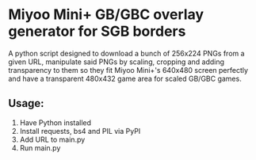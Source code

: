 # Miyoo Mini+ GB/GBC overlay generator for SGB borders
A python script designed to download a bunch of 256x224 PNGs from a given URL, manipulate said PNGs by scaling, cropping and adding transparency to them so they fit Miyoo Mini+'s 640x480 screen perfectly and have a transparent 480x432 game area for scaled GB/GBC games.

## Usage:
  1. Have Python installed
  2. Install requests, bs4 and PIL via PyPI
  3. Add URL to main.py
  4. Run main.py
